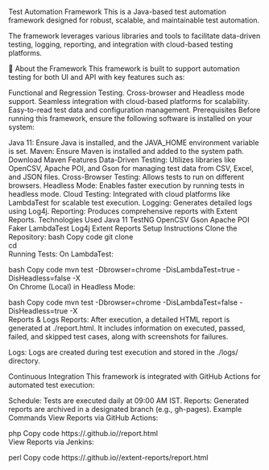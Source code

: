 Test Automation Framework
This is a Java-based test automation framework designed for robust, scalable, and maintainable test automation.

The framework leverages various libraries and tools to facilitate data-driven testing, logging, reporting, and integration with cloud-based testing platforms.

🚀 About the Framework
This framework is built to support automation testing for both UI and API with key features such as:

Functional and Regression Testing.
Cross-browser and Headless mode support.
Seamless integration with cloud-based platforms for scalability.
Easy-to-read test data and configuration management.
Prerequisites
Before running this framework, ensure the following software is installed on your system:

Java 11: Ensure Java is installed, and the JAVA_HOME environment variable is set.
Maven: Ensure Maven is installed and added to the system path.
Download Maven
Features
Data-Driven Testing: Utilizes libraries like OpenCSV, Apache POI, and Gson for managing test data from CSV, Excel, and JSON files.
Cross-Browser Testing: Allows tests to run on different browsers.
Headless Mode: Enables faster execution by running tests in headless mode.
Cloud Testing: Integrated with cloud platforms like LambdaTest for scalable test execution.
Logging: Generates detailed logs using Log4j.
Reporting: Produces comprehensive reports with Extent Reports.
Technologies Used
Java 11
TestNG
OpenCSV
Gson
Apache POI
Faker
LambdaTest
Log4j
Extent Reports
Setup Instructions
Clone the Repository:
bash
Copy code
git clone <repository-url>  
cd <repository-folder>  
Running Tests:
On LambdaTest:

bash
Copy code
mvn test -Dbrowser=chrome -DisLambdaTest=true -DisHeadless=false -X  
On Chrome (Local) in Headless Mode:

bash
Copy code
mvn test -Dbrowser=chrome -DisLambdaTest=false -DisHeadless=true -X  
Reports & Logs
Reports:
After execution, a detailed HTML report is generated at ./report.html.
It includes information on executed, passed, failed, and skipped test cases, along with screenshots for failures.

Logs:
Logs are created during test execution and stored in the ./logs/ directory.

Continuous Integration
This framework is integrated with GitHub Actions for automated test execution:

Schedule: Tests are executed daily at 09:00 AM IST.
Reports: Generated reports are archived in a designated branch (e.g., gh-pages).
Example Commands
View Reports via GitHub Actions:

php
Copy code
https://<your-github-username>.github.io/<repository-name>/report.html  
View Reports via Jenkins:

perl
Copy code
https://<your-github-username>.github.io/<repository-name>/extent-reports/report.html  

